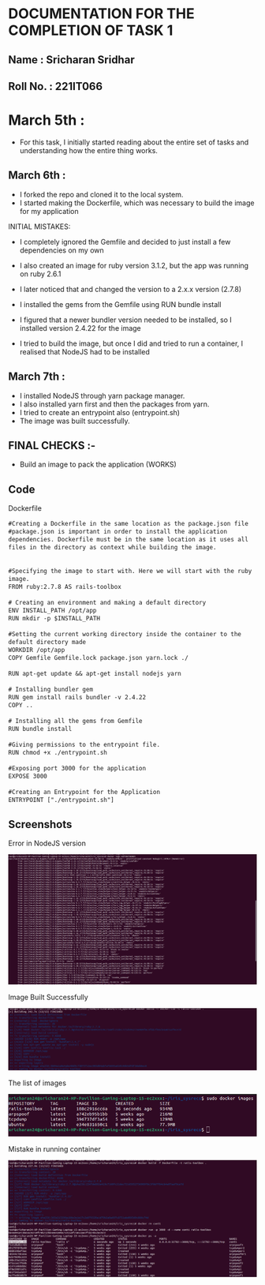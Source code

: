 # DOCUMENTATION FOR THE COMPLETION OF TASK 1

## Name : Sricharan Sridhar
## Roll No. : 221IT066

# March 5th :

* For this task, I initially started reading about the entire set of tasks and understanding how the entire thing works.

## March 6th :

* I forked the repo and cloned it to the local system.
* I started making the Dockerfile, which was necessary to build the image for my application

INITIAL MISTAKES:
* I completely ignored the Gemfile and decided to just install a few dependencies on my own
* I also created an image for ruby version 3.1.2, but the app was running on ruby 2.6.1

* I later noticed that and changed the version to a 2.x.x version (2.7.8)
* I installed the gems from the Gemfile using RUN bundle install
* I figured that a newer bundler version needed to be installed, so I installed version 2.4.22 for the image
* I tried to build the image, but once I did and tried to run a container, I realised that NodeJS had to be installed

## March 7th : 

* I installed NodeJS through yarn package manager.
* I also installed yarn first and then the packages from yarn.
* I tried to create an entrypoint also (entrypoint.sh)
* The image was built successfully.

## FINAL CHECKS :-

* Build an image to pack the application (WORKS)

## Code

Dockerfile

```
#Creating a Dockerfile in the same location as the package.json file
#package.json is important in order to install the application dependencies. Dockerfile must be in the same location as it uses all files in the directory as context while building the image.


#Specifying the image to start with. Here we will start with the ruby image.
FROM ruby:2.7.8	AS rails-toolbox

# Creating an environment and making a default directory
ENV INSTALL_PATH /opt/app
RUN mkdir -p $INSTALL_PATH

#Setting the current working directory inside the container to the default directory made
WORKDIR /opt/app
COPY Gemfile Gemfile.lock package.json yarn.lock ./

RUN apt-get update && apt-get install nodejs yarn

# Installing bundler gem
RUN gem install rails bundler -v 2.4.22
COPY ..

# Installing all the gems from Gemfile
RUN bundle install

#Giving permissions to the entrypoint file.
RUN chmod +x ./entrypoint.sh

#Exposing port 3000 for the application
EXPOSE 3000

#Creating an Entrypoint for the Application
ENTRYPOINT ["./entrypoint.sh"]
```

## Screenshots

Error in NodeJS version

![NODEJSerror](../images_1/ErrorsNODEJS.png)

Image Built Successfully

![SuccessfulBuild](../images_1/SuccessfulImageBuild.png)

The list of images

![DockerImages](../images_1/Docker_images.png)

Mistake in running container

![containerError](../images_1/MistakeInContainerBuild.png)




